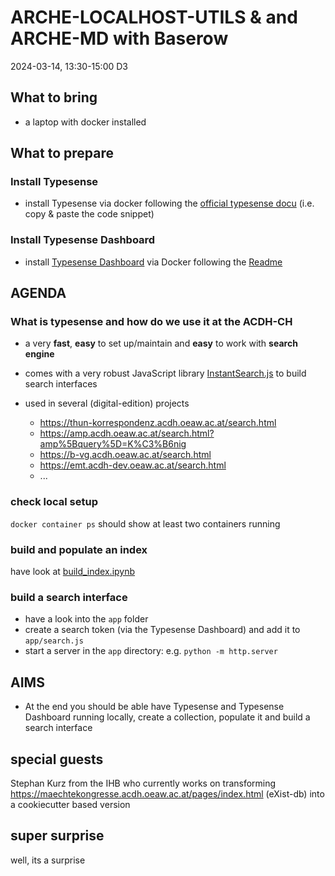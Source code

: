 # ARCHE-LOCALHOST-UTILS & and ARCHE-MD with Baserow

2024-03-14, 13:30-15:00 D3

## What to bring

* a laptop with docker installed

## What to prepare 

### Install Typesense
* install Typesense via docker following the [official typesense docu](https://typesense.org/docs/guide/install-typesense.html#docker) (i.e. copy & paste the code snippet)

### Install Typesense Dashboard
* install [Typesense Dashboard](https://github.com/bfritscher/typesense-dashboard) via Docker following the [Readme](https://github.com/bfritscher/typesense-dashboard?tab=readme-ov-file#docker)


## AGENDA

### What is typesense and how do we use it at the ACDH-CH

* a very **fast**, **easy** to set up/maintain and **easy** to work with **search engine**

* comes with a very robust JavaScript library [InstantSearch.js](https://www.algolia.com/doc/guides/building-search-ui/what-is-instantsearch/js/) to build search interfaces

* used in several (digital-edition) projects
  * https://thun-korrespondenz.acdh.oeaw.ac.at/search.html
  * https://amp.acdh.oeaw.ac.at/search.html?amp%5Bquery%5D=K%C3%B6nig
  * https://b-vg.acdh.oeaw.ac.at/search.html
  * https://emt.acdh-dev.oeaw.ac.at/search.html
  * ...

### check local setup

`docker container ps` should show at least two containers running

### build and populate an index

have look at [build_index.ipynb](build_index.ipynb)

### build a search interface

* have a look into the `app` folder
* create a search token (via the Typesense Dashboard) and add it to `app/search.js`
* start a server in the `app` directory: e.g. `python -m http.server`

## AIMS

* At the end you should be able have Typesense and Typesense Dashboard running locally, create a collection, populate it and build a search interface

## special guests
Stephan Kurz from the IHB who currently works on transforming https://maechtekongresse.acdh.oeaw.ac.at/pages/index.html (eXist-db) into a cookiecutter based version

## super surprise

well, its a surprise